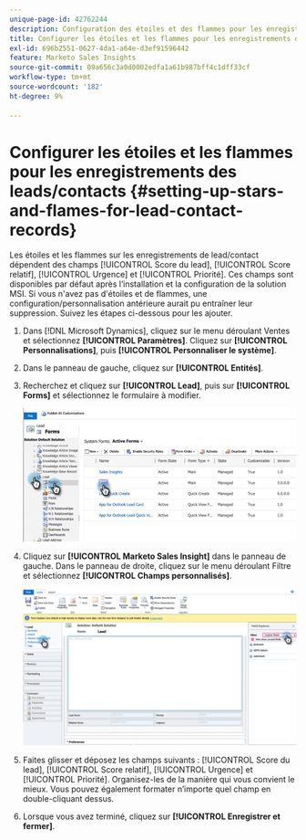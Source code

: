 ```yaml
---
unique-page-id: 42762244
description: Configuration des étoiles et des flammes pour les enregistrements de leads/contacts - Documents Marketo - Documentation du produit
title: Configurer les étoiles et les flammes pour les enregistrements des leads/contacts
exl-id: 696b2551-0627-4da1-a64e-d3ef91596442
feature: Marketo Sales Insights
source-git-commit: 09a656c3a0d0002edfa1a61b987bff4c1dff33cf
workflow-type: tm+mt
source-wordcount: '182'
ht-degree: 9%

---
```


# Configurer les étoiles et les flammes pour les enregistrements des leads/contacts {#setting-up-stars-and-flames-for-lead-contact-records}

Les étoiles et les flammes sur les enregistrements de lead/contact dépendent des champs [!UICONTROL Score du lead], [!UICONTROL Score relatif], [!UICONTROL Urgence] et [!UICONTROL Priorité]. Ces champs sont disponibles par défaut après l’installation et la configuration de la solution MSI. Si vous n&#39;avez pas d&#39;étoiles et de flammes, une configuration/personnalisation antérieure aurait pu entraîner leur suppression. Suivez les étapes ci-dessous pour les ajouter.

1. Dans [!DNL Microsoft Dynamics], cliquez sur le menu déroulant Ventes et sélectionnez **[!UICONTROL Paramètres]**. Cliquez sur **[!UICONTROL Personnalisations]**, puis **[!UICONTROL Personnaliser le système]**.

1. Dans le panneau de gauche, cliquez sur **[!UICONTROL Entités]**.

1. Recherchez et cliquez sur **[!UICONTROL Lead]**, puis sur **[!UICONTROL Forms]** et sélectionnez le formulaire à modifier.

   ![](assets/setting-up-stars-and-flames-for-lead-contact-records-1.png)

1. Cliquez sur **[!UICONTROL Marketo Sales Insight]** dans le panneau de gauche. Dans le panneau de droite, cliquez sur le menu déroulant Filtre et sélectionnez **[!UICONTROL Champs personnalisés]**.

   ![](assets/setting-up-stars-and-flames-for-lead-contact-records-2.png)

1. Faites glisser et déposez les champs suivants : [!UICONTROL Score du lead], [!UICONTROL Score relatif], [!UICONTROL Urgence] et [!UICONTROL Priorité]. Organisez-les de la manière qui vous convient le mieux. Vous pouvez également formater n’importe quel champ en double-cliquant dessus.

1. Lorsque vous avez terminé, cliquez sur **[!UICONTROL Enregistrer et fermer]**.
